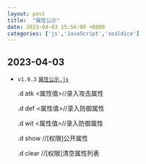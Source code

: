 ```yaml
---
layout: post
title:  "属性公示"
date: 2023-04-03 15:54:00 +0800
categories: ['js','JavaScript','sealdice']
---
```


2023-04-03
----------

* `v1.0.3` [`属性公示.js`](https://github.com/HsiangNianian/sealdice/tree/master/plugins/属性公示.js)
  
  .d atk <属性值>//录入攻击属性
  
  .d def <属性值>//录入防御属性
  
  .d wit <属性值>//录入防御属性

  .d show //[权限]公开属性

  .d clear //[权限]清空属性列表
